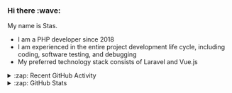 <h3>Hi there :wave:</h3>

My name is Stas.

- I am a PHP developer since 2018
- I am experienced in the entire project development life cycle, including coding, software testing, and debugging
- My preferred technology stack consists of Laravel and Vue.js

<details>
  <summary>:zap: Recent GitHub Activity</summary>

<!--RECENT_ACTIVITY:start-->
1. ⬆️ Pushed 1 commit(s) to [stasadev/ddev](https://github.com/stasadev/ddev)<br>
2. 💪 Opened PR [#5586](https://github.com/ddev/ddev/pull/5586) in [ddev/ddev](https://github.com/ddev/ddev)<br>
3. ⬆️ Pushed 2 commit(s) to [stasadev/ddev](https://github.com/stasadev/ddev)<br>
4. 👍 Approved [#149](https://github.com/ddev/ddev.com/pull/149#pullrequestreview-1755794141) in [ddev/ddev.com](https://github.com/ddev/ddev.com)<br>
5. 👍 Approved [#5572](https://github.com/ddev/ddev/pull/5572#pullrequestreview-1755432986) in [ddev/ddev](https://github.com/ddev/ddev)<br>
6. ⬆️ Pushed 1 commit(s) to [stasadev/ddev-redis](https://github.com/stasadev/ddev-redis)<br>
7. ✌️ Released [v1.2.0 Add optional persistence](https://github.com/ddev/ddev-redis/releases/tag/v1.2.0) in [ddev/ddev-redis](https://github.com/ddev/ddev-redis)<br>
8. ⬆️ Pushed 1 commit(s) to [ddev/ddev-redis](https://github.com/ddev/ddev-redis)<br>
9. 🎉 Merged PR [#19](https://github.com/ddev/ddev-redis/pull/19) in [ddev/ddev-redis](https://github.com/ddev/ddev-redis)<br>
10. 💪 Opened PR [#18](https://github.com/ddev/ddev-sqlsrv/pull/18) in [ddev/ddev-sqlsrv](https://github.com/ddev/ddev-sqlsrv)<br>
<!--RECENT_ACTIVITY:end-->

</details>

<details>
  <summary>:zap: GitHub Stats</summary>

  <picture>
    <source
      srcset="https://github-readme-stats.vercel.app/api?username=stasadev&show_icons=true&count_private=true&include_all_commits=true&hide_border=true&theme=tokyonight"
      media="(prefers-color-scheme: dark)"
    />
    <source
      srcset="https://github-readme-stats.vercel.app/api?username=stasadev&show_icons=true&count_private=true&include_all_commits=true&hide_border=true"
      media="(prefers-color-scheme: light), (prefers-color-scheme: no-preference)"
    />
    <img src="https://github-readme-stats.vercel.app/api?username=stasadev&show_icons=true&count_private=true&include_all_commits=true&hide_border=true" />
  </picture>

</details>
